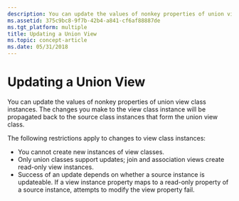 ```yaml
---
description: You can update the values of nonkey properties of union view class instances. The changes you make to the view class instance will be propagated back to the source class instances that form the union view class.
ms.assetid: 375c9bc8-9f7b-42b4-a841-cf6af88887de
ms.tgt_platform: multiple
title: Updating a Union View
ms.topic: concept-article
ms.date: 05/31/2018
---
```


# Updating a Union View

You can update the values of nonkey properties of union view class instances. The changes you make to the view class instance will be propagated back to the source class instances that form the union view class.

The following restrictions apply to changes to view class instances:

-   You cannot create new instances of view classes.
-   Only union classes support updates; join and association views create read-only view instances.
-   Success of an update depends on whether a source instance is updateable. If a view instance property maps to a read-only property of a source instance, attempts to modify the view property fail.

 

 



